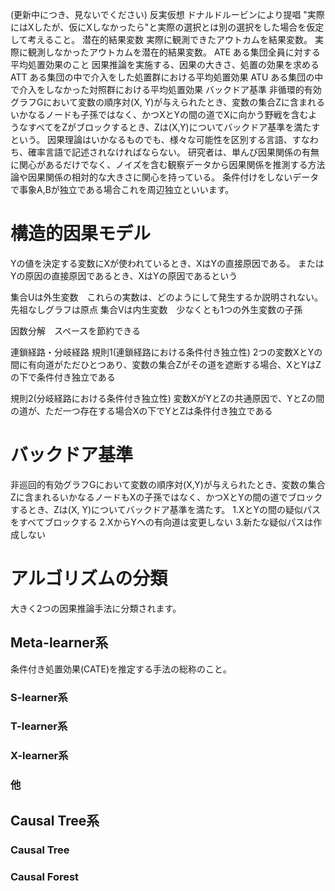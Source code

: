 (更新中につき、見ないでください)
反実仮想
ドナルドルービンにより提唱
"実際にはXしたが、仮にXしなかったら"と実際の選択とは別の選択をした場合を仮定して考えること。
潜在的結果変数
実際に観測できたアウトカムを結果変数。
実際に観測しなかったアウトカムを潜在的結果変数。
ATE
ある集団全員に対する平均処置効果のこと
因果推論を実施する、因果の大きさ、処置の効果を求める
ATT
ある集団の中で介入をした処置群における平均処置効果
ATU
ある集団の中で介入をしなかった対照群における平均処置効果
バックドア基準
非循環的有効グラフGにおいて変数の順序対(X, Y)が与えられたとき、変数の集合Zに含まれるいかなるノードも子孫ではなく、かつXとYの間の道でXに向かう野戦を含むようなすべてをZがブロックするとき、Zは(X,Y)についてバックドア基準を満たすという。
因果理論はいかなるものでも、様々な可能性を区別する言語、すなわち、確率言語で記述されなければならない。
研究者は、単んび因果関係の有無に関心があるだけでなく、ノイズを含む観察データから因果関係を推測する方法論や因果関係の相対的な大きさに関心を持っている。
条件付けをしないデータで事象A,Bが独立である場合これを周辺独立といいます。

# 構造的因果モデル
Yの値を決定する変数にXが使われているとき、XはYの直接原因である。
またはYの原因の直接原因であるとき、XはYの原因であるという

集合Uは外生変数　これらの実数は、どのようにして発生するか説明されない。先祖なしグラフは原点
集合Vは内生変数　少なくとも1つの外生変数の子孫

因数分解　スペースを節約できる

連鎖経路・分岐経路
規則1(連鎖経路における条件付き独立性)
2つの変数XとYの間に有向道がただひとつあり、変数の集合Zがその道を遮断する場合、XとYはZの下で条件付き独立である

規則2(分岐経路における条件付き独立性)
変数XがYとZの共通原因で、YとZの間の道が、ただ一つ存在する場合Xの下でYとZは条件付き独立である

# バックドア基準
非巡回的有効グラフGにおいて変数の順序対(X,Y)が与えられたとき、変数の集合Zに含まれるいかなるノードもXの子孫ではなく、かつXとYの間の道でブロックするとき、Zは(X, Y)についてバックドア基準を満たす。
1.XとYの間の疑似パスをすべてブロックする
2.XからYへの有向道は変更しない
3.新たな疑似パスは作成しない

# アルゴリズムの分類
大きく2つの因果推論手法に分類されます。
## Meta-learner系  
条件付き処置効果(CATE)を推定する手法の総称のこと。
### S-learner系
### T-learner系
### X-learner系
### 他
## Causal Tree系
### Causal Tree
### Causal Forest
